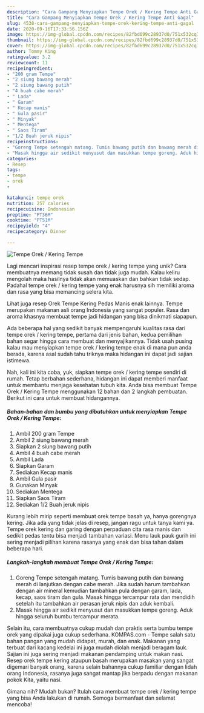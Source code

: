 ```yaml
---
description: "Cara Gampang Menyiapkan Tempe Orek / Kering Tempe Anti Gagal"
title: "Cara Gampang Menyiapkan Tempe Orek / Kering Tempe Anti Gagal"
slug: 4538-cara-gampang-menyiapkan-tempe-orek-kering-tempe-anti-gagal
date: 2020-09-16T17:33:56.156Z
image: https://img-global.cpcdn.com/recipes/82fbd699c28937d0/751x532cq70/tempe-orek-kering-tempe-foto-resep-utama.jpg
thumbnail: https://img-global.cpcdn.com/recipes/82fbd699c28937d0/751x532cq70/tempe-orek-kering-tempe-foto-resep-utama.jpg
cover: https://img-global.cpcdn.com/recipes/82fbd699c28937d0/751x532cq70/tempe-orek-kering-tempe-foto-resep-utama.jpg
author: Tommy King
ratingvalue: 3.2
reviewcount: 11
recipeingredient:
- "200 gram Tempe"
- "2 siung bawang merah"
- "2 siung bawang putih"
- "4 buah cabe merah"
- " Lada"
- " Garam"
- " Kecap manis"
- " Gula pasir"
- " Minyak"
- " Mentega"
- " Saos Tiram"
- "1/2 Buah jeruk nipis"
recipeinstructions:
- "Goreng Tempe setengah matang. Tumis bawang putih dan bawang merah di lanjutkan dengan cabe merah. Jika sudah harum tambahkan dengan air mineral kemudian tambahkan pula dengan garam, lada, kecap, saos tiram dan gula. Masak hingga tercampur rata dan mendidih setelah itu tambahkan air perasan jeruk nipis dan aduk kembali."
- "Masak hingga air sedikit menyusut dan masukkan tempe goreng. Aduk hingga seluruh bumbu tercampur merata."
categories:
- Resep
tags:
- tempe
- orek
- 

katakunci: tempe orek  
nutrition: 257 calories
recipecuisine: Indonesian
preptime: "PT36M"
cooktime: "PT51M"
recipeyield: "4"
recipecategory: Dinner

---
```



![Tempe Orek / Kering Tempe](https://img-global.cpcdn.com/recipes/82fbd699c28937d0/751x532cq70/tempe-orek-kering-tempe-foto-resep-utama.jpg)

Lagi mencari inspirasi resep tempe orek / kering tempe yang unik? Cara membuatnya memang tidak susah dan tidak juga mudah. Kalau keliru mengolah maka hasilnya tidak akan memuaskan dan bahkan tidak sedap. Padahal tempe orek / kering tempe yang enak harusnya sih memiliki aroma dan rasa yang bisa memancing selera kita.

Lihat juga resep Orek Tempe Kering Pedas Manis enak lainnya. Tempe merupakan makanan asli orang Indonesia yang sangat populer. Rasa dan aroma khasnya membuat tempe jadi hidangan yang bisa dinikmati siapapun.

Ada beberapa hal yang sedikit banyak mempengaruhi kualitas rasa dari tempe orek / kering tempe, pertama dari jenis bahan, kedua pemilihan bahan segar hingga cara membuat dan menyajikannya. Tidak usah pusing kalau mau menyiapkan tempe orek / kering tempe enak di mana pun anda berada, karena asal sudah tahu triknya maka hidangan ini dapat jadi sajian istimewa.


Nah, kali ini kita coba, yuk, siapkan tempe orek / kering tempe sendiri di rumah. Tetap berbahan sederhana, hidangan ini dapat memberi manfaat untuk membantu menjaga kesehatan tubuh kita. Anda bisa membuat Tempe Orek / Kering Tempe menggunakan 12 bahan dan 2 langkah pembuatan. Berikut ini cara untuk membuat hidangannya.

<!--inarticleads1-->

##### Bahan-bahan dan bumbu yang dibutuhkan untuk menyiapkan Tempe Orek / Kering Tempe:

1. Ambil 200 gram Tempe
1. Ambil 2 siung bawang merah
1. Siapkan 2 siung bawang putih
1. Ambil 4 buah cabe merah
1. Ambil  Lada
1. Siapkan  Garam
1. Sediakan  Kecap manis
1. Ambil  Gula pasir
1. Gunakan  Minyak
1. Sediakan  Mentega
1. Siapkan  Saos Tiram
1. Sediakan 1/2 Buah jeruk nipis


Kurang lebih mirip seperti membuat orek tempe basah ya, hanya gorengnya kering. Jika ada yang tidak jelas di resep, jangan ragu untuk tanya kami ya. Tempe orek kering dan garing dengan perpaduan cita rasa manis dan sedikit pedas tentu bisa menjadi tambahan variasi. Menu lauk pauk gurih ini sering menjadi pilihan karena rasanya yang enak dan bisa tahan dalam beberapa hari. 

<!--inarticleads2-->

##### Langkah-langkah membuat Tempe Orek / Kering Tempe:

1. Goreng Tempe setengah matang. Tumis bawang putih dan bawang merah di lanjutkan dengan cabe merah. Jika sudah harum tambahkan dengan air mineral kemudian tambahkan pula dengan garam, lada, kecap, saos tiram dan gula. Masak hingga tercampur rata dan mendidih setelah itu tambahkan air perasan jeruk nipis dan aduk kembali.
1. Masak hingga air sedikit menyusut dan masukkan tempe goreng. Aduk hingga seluruh bumbu tercampur merata.


Selain itu, cara membuatnya cukup mudah dan praktis serta bumbu tempe orek yang dipakai juga cukup sederhana. KOMPAS.com - Tempe salah satu bahan pangan yang mudah didapat, murah, dan enak. Makanan yang terbuat dari kacang kedelai ini juga mudah diolah menjadi beragam lauk. Sajian ini juga sering menjadi makanan pendamping untuk makan nasi. Resep orek tempe kering ataupun basah merupakan masakan yang sangat digemari banyak orang, karena selain bahannya cukup familiar dengan lidah orang Indonesia, rasanya juga sangat mantap jika berpadu dengan makanan pokok Kita, yaitu nasi. 

Gimana nih? Mudah bukan? Itulah cara membuat tempe orek / kering tempe yang bisa Anda lakukan di rumah. Semoga bermanfaat dan selamat mencoba!
